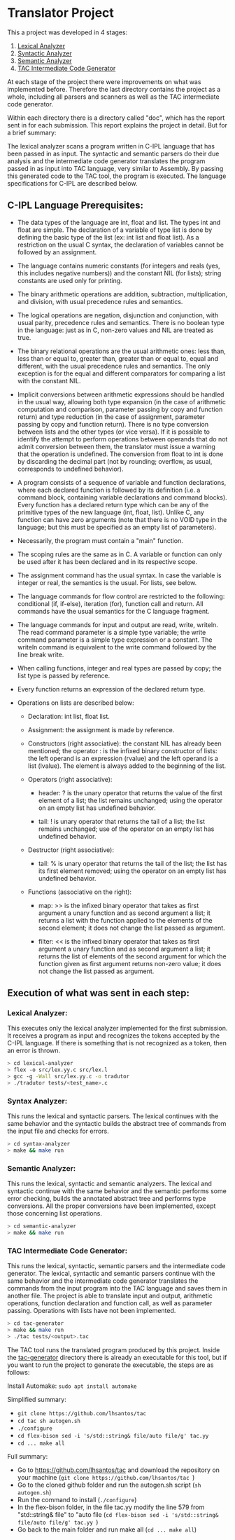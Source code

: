 # Translator Project

This a project was developed in 4 stages:

1) [Lexical Analyzer](https://github.com/marcellapantarotto/translator-project/tree/master/lexical-analyzer)
2) [Syntactic Analyzer](https://github.com/marcellapantarotto/translator-project/tree/master/syntax-analyzer)
3) [Semantic Analyzer](https://github.com/marcellapantarotto/translator-project/tree/master/semantic-analyzer)
4) [TAC Intermediate Code Generator](https://github.com/marcellapantarotto/translator-project/tree/master/tac-generator)

At each stage of the project there were improvements on what was implemented before. Therefore the last directory contains the project as a whole, including all parsers and scanners as well as the TAC intermediate code generator.

Within each directory there is a directory called "doc", which has the report sent in for each submission. This report explains the project in detail. But for a brief summary:

The lexical analyzer scans a program written in C-IPL language that has been passed in as input. The syntactic and semantic parsers do their due analysis and the intermediate code generator translates the program passed in as input into TAC language, very similar to Assembly. By passing this generated code to the TAC tool, the program is executed. The language specifications for C-IPL are described below.

## C-IPL Language Prerequisites:

- The data types of the language are int, float and list. The types int and float are simple. The declaration of a variable of type list is done by defining the basic type of the list (ex: int list and float list). As a restriction on the usual C syntax, the declaration of variables cannot be followed by an assignment.

- The language contains numeric constants (for integers and reals (yes, this includes negative numbers)) and the constant NIL (for lists); string constants are used only for printing.

- The binary arithmetic operations are addition, subtraction, multiplication, and division, with usual precedence rules and semantics.

- The logical operations are negation, disjunction and conjunction, with usual parity, precedence rules and semantics. There is no boolean type in the language: just as in C, non-zero values and NIL are treated as true.

- The binary relational operations are the usual arithmetic ones: less than, less than or equal to, greater than, greater than or equal to, equal and different, with the usual precedence rules and semantics. The only exception is for the equal and different comparators for comparing a list with the constant NIL.

- Implicit conversions between arithmetic expressions should be handled in the usual way, allowing both type expansion (in the case of arithmetic computation and comparison, parameter passing by copy and function return) and type reduction (in the case of assignment, parameter passing by copy and function return). There is no type conversion between lists and the other types (or vice versa). If it is possible to identify the attempt to perform operations between operands that do not admit conversion between them, the translator must issue a warning that the operation is undefined. The conversion from float to int is done by discarding the decimal part (not by rounding; overflow, as usual, corresponds to undefined behavior).

- A program consists of a sequence of variable and function declarations, where each declared function is followed by its definition (i.e. a command block, containing variable declarations and command blocks). Every function has a declared return type which can be any of the primitive types of the new language (int, float, list). Unlike C, any function can have zero arguments (note that there is no VOID type in the language; but this must be specified as an empty list of parameters).

- Necessarily, the program must contain a "main" function.

- The scoping rules are the same as in C. A variable or function can only be used after it has been declared and in its respective scope.

- The assignment command has the usual syntax. In case the variable is integer or real, the semantics is the usual. For lists, see below.

- The language commands for flow control are restricted to the following: conditional (if, if-else), iteration (for), function call and return. All commands have the usual semantics for the C language fragment.

- The language commands for input and output are read, write, writeln. The read command parameter is a simple type variable; the write command parameter is a simple type expression or a constant. The writeln command is equivalent to the write command followed by the line break write.

- When calling functions, integer and real types are passed by copy; the list type is passed by reference.

- Every function returns an expression of the declared return type.

- Operations on lists are described below:

  - Declaration: int list, float list.

  - Assignment: the assignment is made by reference.

  - Constructors (right associative): the constant NIL has already been mentioned; the operator : is the infixed binary constructor of lists: the left operand is an expression (rvalue) and the left operand is a list (lvalue). The element is always added to the beginning of the list.

  - Operators (right associative):

    - header: ? is the unary operator that returns the value of the first element of a list; the list remains unchanged; using the operator on an empty list has undefined behavior.

    - tail: ! is unary operator that returns the tail of a list; the list remains unchanged; use of the operator on an empty list has undefined behavior.

  - Destructor (right associative):

    - tail: % is unary operator that returns the tail of the list; the list has its first element removed; using the operator on an empty list has undefined behavior.

  - Functions (associative on the right):

    - map: >> is the infixed binary operator that takes as first argument a unary function and as second argument a list; it returns a list with the function applied to the elements of the second element; it does not change the list passed as argument.

    - filter: << is the infixed binary operator that takes as first argument a unary function and as second argument a list; it returns the list of elements of the second argument for which the function given as first argument returns non-zero value; it does not change the list passed as argument.

## Execution of what was sent in each step:

### Lexical Analyzer:
This executes only the lexical analyzer implemented for the first submission. It receives a program as input and recognizes the tokens accepted by the C-IPL language. If there is something that is not recognized as a token, then an error is thrown.

```bash
> cd lexical-analyzer
> flex -o src/lex.yy.c src/lex.l
> gcc -g -Wall src/lex.yy.c -o tradutor
> ./tradutor tests/<test_name>.c
```

### Syntax Analyzer:
This runs the lexical and syntactic parsers. The lexical continues with the same behavior and the syntactic builds the abstract tree of commands from the input file and checks for errors.

```bash
> cd syntax-analyzer
> make && make run
```

### Semantic Analyzer:
This runs the lexical, syntactic and semantic analyzers. The lexical and syntactic continue with the same behavior and the semantic performs some error checking, builds the annotated abstract tree and performs type conversions. All the proper conversions have been implemented, except those concerning list operations.

```bash
> cd semantic-analyzer
> make && make run
```

### TAC Intermediate Code Generator:
This runs the lexical, syntactic, semantic parsers and the intermediate code generator. The lexical, syntactic and semantic parsers continue with the same behavior and the intermediate code generator translates the commands from the input program into the TAC language and saves them in another file. The project is able to translate input and output, arithmetic operations, function declaration and function call, as well as parameter passing. Operations with lists have not been implemented.

```bash
> cd tac-generator
> make && make run
> ./tac tests/<output>.tac
```

The TAC tool runs the translated program produced by this project. Inside the [tac-generator](https://github.com/marcellapantarotto/translator-project/tree/master/tac-generator) directory there is already an executable for this tool, but if you want to run the project to generate the executable, the steps are as follows:

Install Automake: `sudo apt install automake`

Simplified summary:

- `git clone https://github.com/lhsantos/tac`
- `cd tac sh autogen.sh`
- `./configure`
- `cd flex-bison sed -i 's/std::string& file/auto file/g' tac.yy`
- `cd ... make all`

Full summary:

- Go to https://github.com/lhsantos/tac and download the repository on your machine (`git clone https://github.com/lhsantos/tac `)
- Go to the cloned github folder and run the autogen.sh script (`sh autogen.sh`)
- Run the command to install (`./configure`)
- In the flex-bison folder, in the file tac.yy modify the line 579 from "std::string& file" to "auto file (`cd flex-bison sed -i 's/std::string& file/auto file/g' tac.yy `)
- Go back to the main folder and run make all (`cd ... make all`)